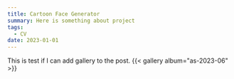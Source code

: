 ```yaml
---
title: Cartoon Face Generator
summary: Here is something about project
tags:
  - CV
date: 2023-01-01
---
```



This is test if I can add gallery to the post.
{{< gallery album="as-2023-06" >}}
